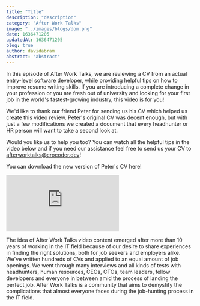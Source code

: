 ```yaml
---
title: "Title"
description: "description"
category: "After Work Talks"
image: "../images/blogs/dom.png"
date: 1636471205
updatedAt: 1636471205
blog: true
author: davidabram
abstract: "abstract"
---
```


In this episode of After Work Talks, we are reviewing a CV from an actual entry-level software developer, while providing helpful tips on how to improve resume writing skills. If you are introducing a complete change in your profession or you are fresh out of university and looking for your first job in the world's fastest-growing industry, this video is for you! 

We'd like to thank our friend Peter for sending us his CV which helped us create this video review. Peter's original CV was decent enough, but with just a few modifications we created a document that every headhunter or HR person will want to take a second look at. 

Would you like us to help you too? You can watch all the helpful tips in the video below and if you need our assistance feel free to send us your CV to afterworktalks@crocoder.dev! 

You can download the new version of Peter's CV here!

<div class="iframe-wrapper ">
  <iframe  src="https://www.youtube-nocookie.com/embed/9dW7ust_cb4" title="YouTube video player" frameborder="0" allow="accelerometer; autoplay; clipboard-write; encrypted-media; gyroscope; picture-in-picture" allowfullscreen></iframe>
</div>



The idea of After Work Talks video content emerged after more than 10 years of working in the IT field because of our desire to share experiences in finding the right solutions, both for job seekers and employers alike.  We've written hundreds of CVs and applied to an equal amount of job openings. We went through many interviews and all kinds of tests with headhunters, human resources, CEOs, CTOs, team leaders, fellow developers and everyone in between amid the process of landing the perfect job. After Work Talks is a community that aims to demystify the complications that almost everyone faces during the job-hunting process in the IT field. 
